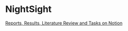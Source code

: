 # NightSight

[Reports, Results, Literature Review and Tasks on Notion](https://www.notion.so/rshwndsz/Major-Project-8d9bb43c8212493f8ad538270b287553)
